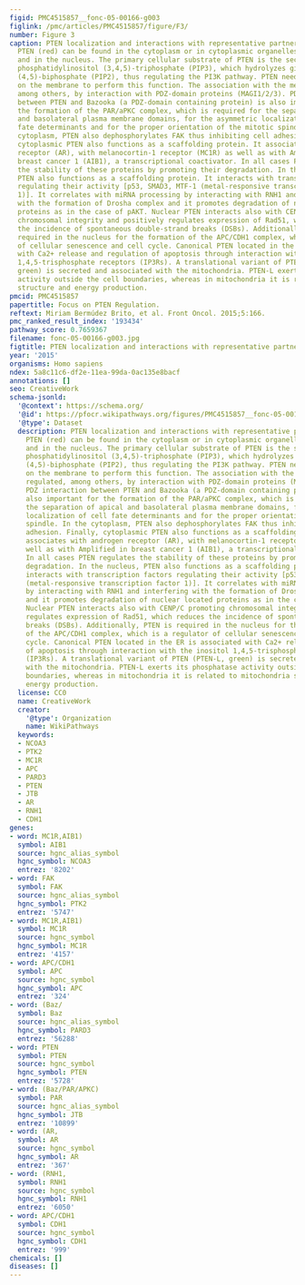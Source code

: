 ```yaml
---
figid: PMC4515857__fonc-05-00166-g003
figlink: /pmc/articles/PMC4515857/figure/F3/
number: Figure 3
caption: PTEN localization and interactions with representative partners. Canonical
  PTEN (red) can be found in the cytoplasm or in cytoplasmic organelles (ER, mitochondria)
  and in the nucleus. The primary cellular substrate of PTEN is the second messenger
  phosphatidylinositol (3,4,5)-triphosphate (PIP3), which hydrolyzes giving phosphatidylinositol
  (4,5)-biphosphate (PIP2), thus regulating the PI3K pathway. PTEN needs to be recruited
  on the membrane to perform this function. The association with the membrane is regulated,
  among others, by interaction with PDZ-domain proteins (MAGI1/2/3). PDZ interaction
  between PTEN and Bazooka (a PDZ-domain containing protein) is also important for
  the formation of the PAR/aPKC complex, which is required for the separation of apical
  and basolateral plasma membrane domains, for the asymmetric localization of cell
  fate determinants and for the proper orientation of the mitotic spindle. In the
  cytoplasm, PTEN also dephosphorylates FAK thus inhibiting cell adhesion. Finally,
  cytoplasmic PTEN also functions as a scaffolding protein. It associates with androgen
  receptor (AR), with melanocortin-1 receptor (MC1R) as well as with Amplified in
  breast cancer 1 (AIB1), a transcriptional coactivator. In all cases PTEN regulates
  the stability of these proteins by promoting their degradation. In the nucleus,
  PTEN also functions as a scaffolding protein. It interacts with transcription factors
  regulating their activity [p53, SMAD3, MTF-1 (metal-responsive transcription factor
  1)]. It correlates with miRNA processing by interacting with RNH1 and interfering
  with the formation of Drosha complex and it promotes degradation of nuclear located
  proteins as in the case of pAKT. Nuclear PTEN interacts also with CENP/C promoting
  chromosomal integrity and positively regulates expression of Rad51, which reduces
  the incidence of spontaneous double-strand breaks (DSBs). Additionally, PTEN is
  required in the nucleus for the formation of the APC/CDH1 complex, which is a regulator
  of cellular senescence and cell cycle. Canonical PTEN located in the ER is associated
  with Ca2+ release and regulation of apoptosis through interaction with the inositol
  1,4,5-trisphosphate receptors (IP3Rs). A translational variant of PTEN (PTEN-L,
  green) is secreted and associated with the mitochondria. PTEN-L exerts its phosphatase
  activity outside the cell boundaries, whereas in mitochondria it is related to mitochondria
  structure and energy production.
pmcid: PMC4515857
papertitle: Focus on PTEN Regulation.
reftext: Miriam Bermúdez Brito, et al. Front Oncol. 2015;5:166.
pmc_ranked_result_index: '193434'
pathway_score: 0.7659367
filename: fonc-05-00166-g003.jpg
figtitle: PTEN localization and interactions with representative partners
year: '2015'
organisms: Homo sapiens
ndex: 5a8c11c6-df2e-11ea-99da-0ac135e8bacf
annotations: []
seo: CreativeWork
schema-jsonld:
  '@context': https://schema.org/
  '@id': https://pfocr.wikipathways.org/figures/PMC4515857__fonc-05-00166-g003.html
  '@type': Dataset
  description: PTEN localization and interactions with representative partners. Canonical
    PTEN (red) can be found in the cytoplasm or in cytoplasmic organelles (ER, mitochondria)
    and in the nucleus. The primary cellular substrate of PTEN is the second messenger
    phosphatidylinositol (3,4,5)-triphosphate (PIP3), which hydrolyzes giving phosphatidylinositol
    (4,5)-biphosphate (PIP2), thus regulating the PI3K pathway. PTEN needs to be recruited
    on the membrane to perform this function. The association with the membrane is
    regulated, among others, by interaction with PDZ-domain proteins (MAGI1/2/3).
    PDZ interaction between PTEN and Bazooka (a PDZ-domain containing protein) is
    also important for the formation of the PAR/aPKC complex, which is required for
    the separation of apical and basolateral plasma membrane domains, for the asymmetric
    localization of cell fate determinants and for the proper orientation of the mitotic
    spindle. In the cytoplasm, PTEN also dephosphorylates FAK thus inhibiting cell
    adhesion. Finally, cytoplasmic PTEN also functions as a scaffolding protein. It
    associates with androgen receptor (AR), with melanocortin-1 receptor (MC1R) as
    well as with Amplified in breast cancer 1 (AIB1), a transcriptional coactivator.
    In all cases PTEN regulates the stability of these proteins by promoting their
    degradation. In the nucleus, PTEN also functions as a scaffolding protein. It
    interacts with transcription factors regulating their activity [p53, SMAD3, MTF-1
    (metal-responsive transcription factor 1)]. It correlates with miRNA processing
    by interacting with RNH1 and interfering with the formation of Drosha complex
    and it promotes degradation of nuclear located proteins as in the case of pAKT.
    Nuclear PTEN interacts also with CENP/C promoting chromosomal integrity and positively
    regulates expression of Rad51, which reduces the incidence of spontaneous double-strand
    breaks (DSBs). Additionally, PTEN is required in the nucleus for the formation
    of the APC/CDH1 complex, which is a regulator of cellular senescence and cell
    cycle. Canonical PTEN located in the ER is associated with Ca2+ release and regulation
    of apoptosis through interaction with the inositol 1,4,5-trisphosphate receptors
    (IP3Rs). A translational variant of PTEN (PTEN-L, green) is secreted and associated
    with the mitochondria. PTEN-L exerts its phosphatase activity outside the cell
    boundaries, whereas in mitochondria it is related to mitochondria structure and
    energy production.
  license: CC0
  name: CreativeWork
  creator:
    '@type': Organization
    name: WikiPathways
  keywords:
  - NCOA3
  - PTK2
  - MC1R
  - APC
  - PARD3
  - PTEN
  - JTB
  - AR
  - RNH1
  - CDH1
genes:
- word: MC1R,AIB1)
  symbol: AIB1
  source: hgnc_alias_symbol
  hgnc_symbol: NCOA3
  entrez: '8202'
- word: FAK
  symbol: FAK
  source: hgnc_alias_symbol
  hgnc_symbol: PTK2
  entrez: '5747'
- word: MC1R,AIB1)
  symbol: MC1R
  source: hgnc_symbol
  hgnc_symbol: MC1R
  entrez: '4157'
- word: APC/CDH1
  symbol: APC
  source: hgnc_symbol
  hgnc_symbol: APC
  entrez: '324'
- word: (Baz/
  symbol: Baz
  source: hgnc_alias_symbol
  hgnc_symbol: PARD3
  entrez: '56288'
- word: PTEN
  symbol: PTEN
  source: hgnc_symbol
  hgnc_symbol: PTEN
  entrez: '5728'
- word: (Baz/PAR/APKC)
  symbol: PAR
  source: hgnc_alias_symbol
  hgnc_symbol: JTB
  entrez: '10899'
- word: (AR,
  symbol: AR
  source: hgnc_symbol
  hgnc_symbol: AR
  entrez: '367'
- word: (RNH1,
  symbol: RNH1
  source: hgnc_symbol
  hgnc_symbol: RNH1
  entrez: '6050'
- word: APC/CDH1
  symbol: CDH1
  source: hgnc_symbol
  hgnc_symbol: CDH1
  entrez: '999'
chemicals: []
diseases: []
---
```

